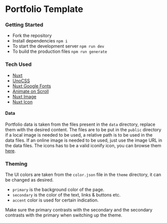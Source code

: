 # Portfolio Template

### Getting Started
- Fork the repository
- Install dependencies
  `npm i`
- To start the development server
  `npm run dev`
- To build the production files
  `npm run generate`

### Tech Used
- [Nuxt](https://nuxt.com/)
- [UnoCSS](https://unocss.dev/)
- [Nuxt Google Fonts](https://google-fonts.nuxtjs.org/)
- [Animate on Scroll](https://nuxt.com/modules/aos)
- [Nuxt Image](https://image.nuxt.com/)
- [Nuxt Icon](https://nuxt.com/modules/icon)

#### Data   
Portfolio data is taken from the files present in the `data` directory, replace them with the desired content.
The files are to be put in the `public` directory if a local image is needed to be used, a relative path is to be used in the data files. If an online image is needed to be used, just use the image URL in the data files.
The icons has to be a valid iconify icon, you can browse them [here](https://icon-sets.iconify.design/).

### Theming
The UI colors are taken from the `color.json` file in the `theme` directory, it can be changed as desired.
- `primary` is the background color of the page.
- `secondary` is the color of the text, links & buttons etc.
- `accent` color is used for certain indication.

Make sure the primary contrasts with the secondary and the secondary contrasts with the primary when switching up the theme.

